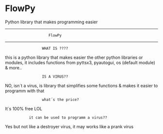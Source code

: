 # FlowPy
Python library that makes programming easier  

-------------------------------------------------------------------
                        FlowPy
--------------------------------------------------------------------


                     WHAT IS ????


this is a python library that makes easier the other python libraries or modules, it includes functions
from pyttsx3, pyautogui, os (default module) & more..


                     IS A VIRUS??

NO, isn´t a virus, is library that simplifies some functions
& makes it easier to programm with that


                     what´s the price?


It´s 100% free LOL


               it can be used to programm a virus?? 


Yes but not like a destroyer virus, it may works like a prank virus
